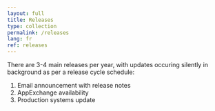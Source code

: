 ```yaml
---
layout: full
title: Releases
type: collection
permalink: /releases
lang: fr
ref: releases
---
```


<p>There are 3-4 main releases per year, with updates occuring silently in background as per a release cycle schedule:</p>
  <ol>
    <li>Email announcement with release notes</li>
    <li>AppExchange availability</li>
    <li>Production systems update</li>
  </ol>